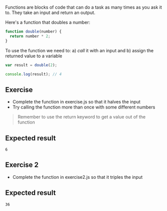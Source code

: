 Functions are blocks of code that can do a task as many times as you ask it to. They take an input and return an output.

Here's a function that doubles a number:

```js
function double(number) {
  return number * 2;
}
```

To use the function we need to:
a) _call_ it with an input and
b) assign the returned value to a variable

```js
var result = double(2);

console.log(result); // 4
```

## Exercise

* Complete the function in exercise.js so that it halves the input
* Try calling the function more than once with some different numbers

> Remember to use the return keyword to get a value out of the function

## Expected result

```
6
```

## Exercise 2

* Complete the function in exercise2.js so that it triples the input

## Expected result

```
36
```
